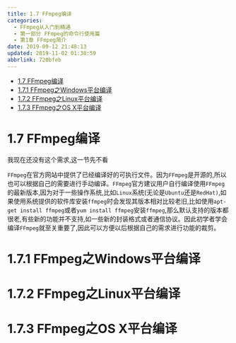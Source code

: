 ```yaml
---
title: 1.7 FFmpeg编译
categories: 
  - FFmpeg从入门到精通
  - 第一部分 FFmpeg的命令行使用篇
  - 第1章 FFmpeg简介
date: 2019-09-12 21:48:13
updated: 2019-11-02 01:38:59
abbrlink: 720bfeb
---
```

- [1.7 FFmpeg编译](/ReadingNotes/720bfeb/#1-7-FFmpeg编译)
- [1.7.1 FFmpeg之Windows平台编译](/ReadingNotes/720bfeb/#1-7-1-FFmpeg之Windows平台编译)
- [1.7.2 FFmpeg之Linux平台编译](/ReadingNotes/720bfeb/#1-7-2-FFmpeg之Linux平台编译)
- [1.7.3 FFmpeg之OS X平台编译](/ReadingNotes/720bfeb/#1-7-3-FFmpeg之OS-X平台编译)

<!--more-->
<script src="https://cdn.bootcss.com/jquery/3.4.0/jquery.slim.min.js"></script>
<script>$(document).ready(function () {$(".post-body > ul:nth-child(1)").hide();});</script>

<!--end-->
<!--SSTStart-->
# 1.7 FFmpeg编译 #
我现在还没有这个需求,这一节先不看
<!--SSTStop-->
`FFmpeg`在官方网站中提供了已经编译好的可执行文件。因为`FFmpeg`是开源的,所以也可以根据自己的需要进行手动编译。`FFmpeg`官方建议用户自行编译使用`FFmpeg`的最新版本,因为对于一些操作系统,比如`Linux`系统(无论是`Ubuntu`还是`RedHat)`,如果使用系统提供的软件库安装`ffmpeg`时会发现其版本相对比较老旧,比如使用`apt-get install ffmpeg`或者`yum install ffmpeg`安装`ffmpeg`,那么默认支持的版本都很老,有些新的功能并不支持,如一些新的封装格式或者通信协议。因此初学者学会编译`FFmpeg`就至关重要了,因此可以方便以后根据自己的需求进行功能的裁剪。

# 1.7.1 FFmpeg之Windows平台编译 #

# 1.7.2 FFmpeg之Linux平台编译 #
# 1.7.3 FFmpeg之OS X平台编译 #

